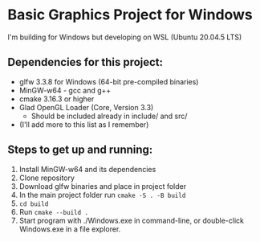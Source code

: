 # Basic Graphics Project for Windows

I'm building for Windows but developing on WSL (Ubuntu 20.04.5 LTS)

## Dependencies for this project:
- glfw 3.3.8 for Windows (64-bit pre-compiled binaries)
- MinGW-w64 - gcc and g++
- cmake 3.16.3 or higher
- Glad OpenGL Loader (Core, Version 3.3) 
  - Should be included already in include/ and src/
- (I'll add more to this list as I remember)

## Steps to get up and running:
1. Install MinGW-w64 and its dependencies
2. Clone repository
3. Download glfw binaries and place in project folder
4. In the main project folder run `cmake -S . -B build`
5. `cd build`
6. Run `cmake --build .`
7. Start program with ./Windows.exe in command-line, or double-click Windows.exe in a file explorer.
